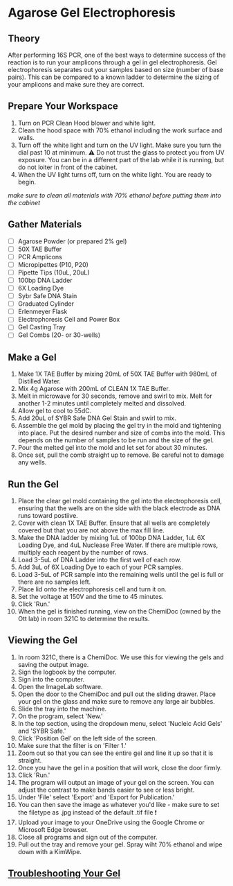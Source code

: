 # Agarose Gel Electrophoresis

## Theory
After performing 16S PCR, one of the best ways to determine success of the reaction is to run your amplicons through a gel in gel electrophoresis. Gel electrophoresis separates out your samples based on size (number of base pairs). This can be compared to a known ladder to determine the sizing of your amplicons and make sure they are correct. 

## Prepare Your Workspace

1. Turn on PCR Clean Hood blower and white light. 
2. Clean the hood space with 70% ethanol including the work surface and walls. 
3. Turn off the white light and turn on the UV light. Make sure you turn the dial past 10 at minimum. ⚠️ Do not trust the glass to protect you from UV exposure. You can be in a different part of the lab while it is running, but do not loiter in front of the cabinet. 
4. When the UV light turns off, turn on the white light. You are ready to begin. 

*make sure to clean all materials with 70% ethanol before putting them into the cabinet*

## Gather Materials

- [ ] Agarose Powder (or prepared 2% gel)
- [ ] 50X TAE Buffer
- [ ] PCR Amplicons
- [ ] Micropipettes (P10, P20)
- [ ] Pipette Tips (10uL, 20uL)
- [ ] 100bp DNA Ladder
- [ ] 6X Loading Dye
- [ ] Sybr Safe DNA Stain
- [ ] Graduated Cylinder
- [ ] Erlenmeyer Flask
- [ ] Electrophoresis Cell and Power Box
- [ ] Gel Casting Tray
- [ ] Gel Combs (20- or 30-wells)

## Make a Gel

1. Make 1X TAE Buffer by mixing 20mL of 50X TAE Buffer with 980mL of Distilled Water. 
2. Mix 4g Agarose with 200mL of CLEAN 1X TAE Buffer. 
3. Melt in microwave for 30 seconds, remove and swirl to mix. Melt for another 1-2 minutes until completely melted and dissolved. 
4. Allow gel to cool to 55dC.
5. Add 20uL of SYBR Safe DNA Gel Stain and swirl to mix. 
6. Assemble the gel mold by placing the gel try in the mold and tightening into place. Put the desired number and size of combs into the mold. This depends on the number of samples to be run and the size of the gel. 
7. Pour the melted gel into the mold and let set for about 30 minutes.
8. Once set, pull the comb straight up to remove. Be careful not to damage any wells. 

## Run the Gel

1. Place the clear gel mold containing the gel into the electrophoresis cell, ensuring that the wells are on the side with the black electrode as DNA runs toward postiive. 
2. Cover with clean 1X TAE Buffer. Ensure that all wells are completely covered but that you are not above the max fill line. 
3. Make the DNA ladder by mixing 1uL of 100bp DNA Ladder, 1uL 6X Loading Dye, and 4uL Nuclease Free Water. If there are multiple rows, multiply each reagent by the number of rows. 
4. Load 3-5uL of DNA Ladder into the first well of each row. 
5. Add 3uL of 6X Loading Dye to each of your PCR samples. 
6. Load 3-5uL of PCR sample into the remaining wells until the gel is full or there are no samples left. 
7. Place lid onto the electrophoresis cell and turn it on. 
8. Set the voltage at 150V and the time to 45 minutes. 
9. Click 'Run.'
10. When the gel is finished running, view on the ChemiDoc (owned by the Ott lab) in room 321C to determine the results. 

## Viewing the Gel

1. In room 321C, there is a ChemiDoc. We use this for viewing the gels and saving the output image. 
2. Sign the logbook by the computer. 
3. Sign into the computer. 
4. Open the ImageLab software. 
5. Open the door to the ChemiDoc and pull out the sliding drawer. Place your gel on the glass and make sure to remove any large air bubbles. 
6. Slide the tray into the machine. 
7. On the program, select 'New.'
8. In the top section, using the dropdown menu, select 'Nucleic Acid Gels' and 'SYBR Safe.'
9. Click 'Position Gel' on the left side of the screen. 
10. Make sure that the filter is on 'Filter 1.'
11. Zoom out so that you can see the entire gel and line it up so that it is straight. 
12. Once you have the gel in a position that will work, close the door firmly. 
13. Click 'Run.'
14. The program will output an image of your gel on the screen. You can adjust the contrast to make bands easier to see or less bright. 
15. Under 'File' select 'Export' and 'Export for Publication.'
16. You can then save the image as whatever you'd like - make sure to set the filetype as .jpg instead of the default .tif file ❗
17. Upload your image to your OneDrive using the Google Chrome or Microsoft Edge browser. 
18. Close all programs and sign out of the computer. 
19. Pull out the tray and remove your gel. Spray wiht 70% ethanol and wipe down with a KimWipe. 

## [Troubleshooting Your Gel](https://github.com/gandalab/Protocols/blob/main/wetlab-protocols/troubleshooting/agarose-gel.md)
